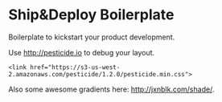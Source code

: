 # Ship&Deploy Boilerplate
Boilerplate to kickstart your product development.

Use http://pesticide.io to debug your layout.
```
<link href="https://s3-us-west-2.amazonaws.com/pesticide/1.2.0/pesticide.min.css">
```

Also some awesome gradients here: http://jxnblk.com/shade/.
